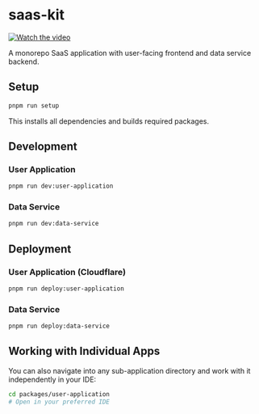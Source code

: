 # saas-kit

[![Watch the video](https://img.youtube.com/vi/TWQv_tr5ABI/maxresdefault.jpg)](https://www.youtube.com/watch?v=TWQv_tr5ABI&t=1s)

A monorepo SaaS application with user-facing frontend and data service backend.

## Setup

```bash
pnpm run setup
```

This installs all dependencies and builds required packages.

## Development

### User Application
```bash
pnpm run dev:user-application
```

### Data Service
```bash
pnpm run dev:data-service
```

## Deployment

### User Application (Cloudflare)
```bash
pnpm run deploy:user-application
```

### Data Service
```bash
pnpm run deploy:data-service
```

## Working with Individual Apps

You can also navigate into any sub-application directory and work with it independently in your IDE:

```bash
cd packages/user-application
# Open in your preferred IDE
```
